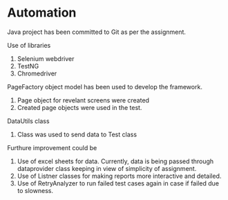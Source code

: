 # Automation

Java project has been committed to Git as per the assignment.

Use of libraries
1. Selenium webdriver
2. TestNG
3. Chromedriver

PageFactory object model has been used to develop the framework.
  1. Page object for revelant screens were created
  2. Created page objects were used in the test.
  
DataUtils class
  1. Class was used to send data to Test class




Furthure improvement could be 
  1. Use of excel sheets for data. Currently, data is being passed through dataprovider class keeping in view of simplicity of assignment. 
  2. Use of Listner classes for making reports more interactive and detailed. 
  3. Use of RetryAnalyzer to run failed test cases again in case if failed due to slowness. 
  
 
